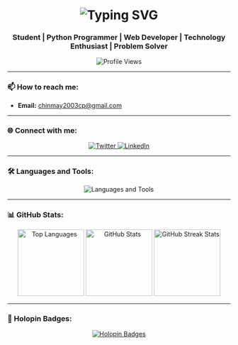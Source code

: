 <h1 align="center">
  <img src="https://readme-typing-svg.herokuapp.com?font=Fira+Code&size=32&pause=1000&color=3BEFE3&center=true&width=1000&lines=Hi+%F0%9F%91%8B%2C+I+am+Chinmay+Phanasgaonkar" alt="Typing SVG" />
</h1>

<h3 align="center">Student | Python Programmer | Web Developer | Technology Enthusiast | Problem Solver</h3>

<p align="center">
  <img src="https://komarev.com/ghpvc/?username=Chin-ma&label=Profile%20views&color=0e75b6&style=flat" alt="Profile Views" />
</p>

---

### 📫 How to reach me:
- **Email:** [chinmay2003cp@gmail.com](mailto:chinmay2003cp@gmail.com)

---

### 🌐 Connect with me:
<p align="center">
  <a href="https://twitter.com/CPhanasgaonkar" target="_blank">
    <img src="https://img.shields.io/badge/Twitter-%231DA1F2.svg?style=for-the-badge&logo=twitter&logoColor=white" alt="Twitter" />
  </a>
  <a href="https://www.linkedin.com/in/chinmay-phanasgaonkar-3197671a7/" target="_blank">
    <img src="https://img.shields.io/badge/LinkedIn-%230077B5.svg?style=for-the-badge&logo=linkedin&logoColor=white" alt="LinkedIn" />
  </a>
</p>

---

### 🛠️ Languages and Tools:
<p align="center">
  <img src="https://skillicons.dev/icons?i=linux,docker,kubernetes,prometheus,grafana,git,js,php,python,react,nextjs,mysql,mongodb" alt="Languages and Tools" />
</p>

---

### 📊 GitHub Stats:
<div align="center">
  <img src="https://github-readme-stats.vercel.app/api/top-langs?username=Chin-ma&show_icons=true&locale=en&layout=compact&theme=radical" alt="Top Languages" height="150" />
  <img src="https://github-readme-stats.vercel.app/api?username=Chin-ma&show_icons=true&locale=en&theme=radical" alt="GitHub Stats" height="150" />
  <img src="https://github-readme-streak-stats-eight.vercel.app/?user=Chin-ma&theme=radical" alt="GitHub Streak Stats" height="150" />
</div>

---

### 🏅 Holopin Badges:
<p align="center">
  <a href="https://holopin.io/@chinma">
    <img src="https://holopin.me/chinma" alt="Holopin Badges" />
  </a>
</p>

